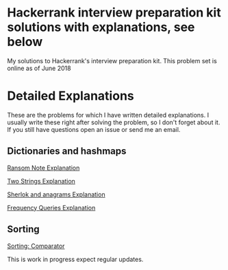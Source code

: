 # Hackerrank interview preparation kit solutions with explanations, see below
My solutions to Hackerrank's interview preparation kit.
This problem set is online as of June 2018
# Detailed Explanations
These are the problems for which I have written detailed explanations. I usually write these right after solving the problem, so I don't forget about it. If you still have questions open an issue or send me an email.

## Dictionaries and hashmaps
[Ransom Note Explanation](https://medium.com/carlosbf/hash-tables-ransom-note-solution-76ffe7b4d010)

[Two Strings Explanation](https://medium.com/carlosbf/two-strings-solution-d6cff7f5c11c)

[Sherlok and anagrams Explanation](https://medium.com/carlosbf/sherlock-and-anagrams-solution-6ed20bf7c815)

[Frequency Queries Explanation](https://medium.com/carlosbf/frequency-queries-solution-e776d6ac3aa6)

## Sorting

[Sorting: Comparator](https://medium.com/@carlosbf/sorting-comparator-solution-84f2c12e8c47)


This is work in progress expect regular updates.
